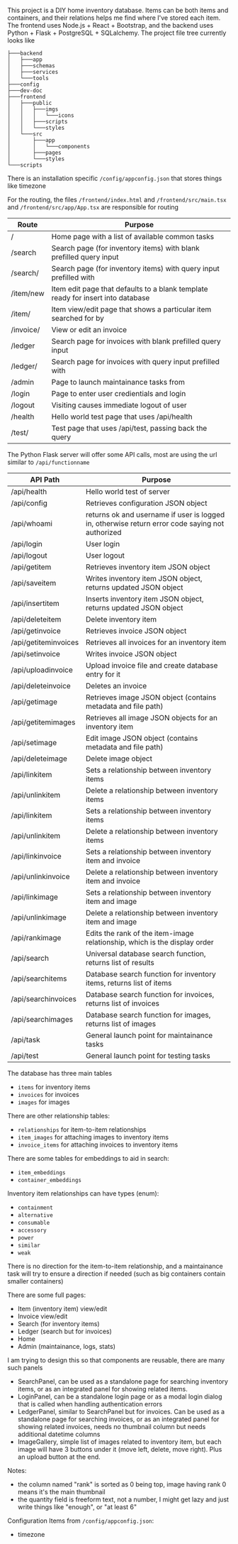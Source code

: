 This project is a DIY home inventory database. Items can be both items and containers, and their relations helps me find where I've stored each item. The frontend uses Node.js + React + Bootstrap, and the backend uses Python + Flask + PostgreSQL + SQLalchemy. The project file tree currently looks like

```
├───backend
│   ├───app
│   ├───schemas
│   ├───services
│   └───tools
├───config
├───dev-doc
├───frontend
│   ├───public
│   │   ├───imgs
│   │   │   └───icons
│   │   ├───scripts
│   │   └───styles
│   └───src
│       ├───app
│       │   └───components
│       ├───pages
│       └───styles
└───scripts
```

There is an installation specific `/config/appconfig.json` that stores things like timezone

For the routing, the files `/frontend/index.html` and `/frontend/src/main.tsx` and `/frontend/src/app/App.tsx` are responsible for routing

| Route | Purpose |
|-------|---------|
| /                     | Home page with a list of available common tasks |
| /search               | Search page (for inventory items) with blank prefilled query input |
| /search/<xyz>         | Search page (for inventory items) with query input prefilled with <xyz> |
| /item/new             | Item edit page that defaults to a blank template ready for insert into database |
| /item/<xyz>           | Item view/edit page that shows a particular item searched for by <xyz> |
| /invoice/<uuid>       | View or edit an invoice |
| /ledger               | Search page for invoices with blank prefilled query input |
| /ledger/<xyz>         | Search page for invoices with query input prefilled with <xyz> |
| /admin                | Page to launch maintainance tasks from |
| /login                | Page to enter user credientials and login |
| /logout               | Visiting causes immediate logout of user |
| /health               | Hello world test page that uses /api/health |
| /test/<xyz>           | Test page that uses /api/test, passing back the query <xyz> |

The Python Flask server will offer some API calls, most are using the url similar to `/api/functionname`

| API Path | Purpose |
|----------|---------|
| /api/health           | Hello world test of server |
| /api/config           | Retrieves configuration JSON object |
| /api/whoami           | returns ok and username if user is logged in, otherwise return error code saying not authorized |
| /api/login            | User login |
| /api/logout           | User logout |
| /api/getitem          | Retrieves inventory item JSON object |
| /api/saveitem         | Writes inventory item JSON object, returns updated JSON object |
| /api/insertitem       | Inserts inventory item JSON object, returns updated JSON object |
| /api/deleteitem       | Delete inventory item |
| /api/getinvoice       | Retrieves invoice JSON object |
| /api/getiteminvoices  | Retrieves all invoices for an inventory item |
| /api/setinvoice       | Writes invoice JSON object |
| /api/uploadinvoice    | Upload invoice file and create database entry for it |
| /api/deleteinvoice    | Deletes an invoice |
| /api/getimage         | Retrieves image JSON object (contains metadata and file path) |
| /api/getitemimages    | Retrieves all image JSON objects for an inventory item |
| /api/setimage         | Edit image JSON object (contains metadata and file path) |
| /api/deleteimage      | Delete image object |
| /api/linkitem         | Sets a relationship between inventory items |
| /api/unlinkitem       | Delete a relationship between inventory items |
| /api/linkitem         | Sets a relationship between inventory items |
| /api/unlinkitem       | Delete a relationship between inventory items |
| /api/linkinvoice      | Sets a relationship between inventory item and invoice |
| /api/unlinkinvoice    | Delete a relationship between inventory item and invoice |
| /api/linkimage        | Sets a relationship between inventory item and image |
| /api/unlinkimage      | Delete a relationship between inventory item and image |
| /api/rankimage        | Edits the rank of the item-image relationship, which is the display order |
| /api/search           | Universal database search function, returns list of results |
| /api/searchitems      | Database search function for inventory items, returns list of items |
| /api/searchinvoices   | Database search function for invoices, returns list of invoices |
| /api/searchimages     | Database search function for images, returns list of images |
| /api/task             | General launch point for maintainance tasks |
| /api/test             | General launch point for testing tasks |

The database has three main tables

 * `items` for inventory items
 * `invoices` for invoices
 * `images` for images

There are other relationship tables:

 * `relationships` for item-to-item relationships
 * `item_images` for attaching images to inventory items
 * `invoice_items` for attaching invoices to inventory items

There are some tables for embeddings to aid in search:

 * `item_embeddings`
 * `container_embeddings`

Inventory item relationships can have types (enum):

 * `containment`
 * `alternative`
 * `consumable`
 * `accessory`
 * `power`
 * `similar`
 * `weak`

There is no direction for the item-to-item relationship, and a maintainance task will try to ensure a direction if needed (such as big containers contain smaller containers)

There are some full pages:

 * Item (inventory item) view/edit
 * Invoice view/edit
 * Search (for inventory items)
 * Ledger (search but for invoices)
 * Home
 * Admin (maintainance, logs, stats)

I am trying to design this so that components are reusable, there are many such panels

 * SearchPanel, can be used as a standalone page for searching inventory items, or as an integrated panel for showing related items.
 * LoginPanel, can be a standalone login page or as a modal login dialog that is called when handling authentication errors
 * LedgerPanel, similar to SearchPanel but for invoices. Can be used as a standalone page for searching invoices, or as an integrated panel for showing related invoices, needs no thumbnail column but needs additional datetime columns
 * ImageGallery, simple list of images related to inventory item, but each image will have 3 buttons under it (move left, delete, move right). Plus an upload button at the end.

Notes:

 * the column named "rank" is sorted as 0 being top, image having rank 0 means it's the main thumbnail
 * the quantity field is freeform text, not a number, I might get lazy and just write things like "enough", or "at least 6"

Configuration Items from `/config/appconfig.json`:

 * timezone
